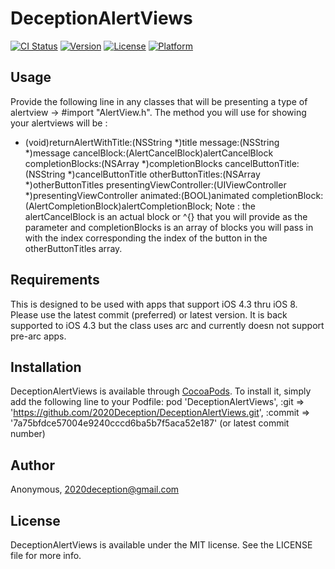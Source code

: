 # DeceptionAlertViews

[![CI Status](http://img.shields.io/travis/Anonymous/DeceptionAlertViews.svg?style=flat)](https://travis-ci.org/Anonymous/DeceptionAlertViews)
[![Version](https://img.shields.io/cocoapods/v/DeceptionAlertViews.svg?style=flat)](http://cocoadocs.org/docsets/DeceptionAlertViews)
[![License](https://img.shields.io/cocoapods/l/DeceptionAlertViews.svg?style=flat)](http://cocoadocs.org/docsets/DeceptionAlertViews)
[![Platform](https://img.shields.io/cocoapods/p/DeceptionAlertViews.svg?style=flat)](http://cocoadocs.org/docsets/DeceptionAlertViews)

## Usage

Provide the following line in any classes that will be presenting a type of alertview -> #import "AlertView.h".
The method you will use for showing your alertviews will be :
+ (void)returnAlertWithTitle:(NSString *)title
                message:(NSString *)message
             cancelBlock:(AlertCancelBlock)alertCancelBlock
         completionBlocks:(NSArray *)completionBlocks
         cancelButtonTitle:(NSString *)cancelButtonTitle
         otherButtonTitles:(NSArray *)otherButtonTitles
   presentingViewController:(UIViewController *)presentingViewController
               animated:(BOOL)animated
          completionBlock:(AlertCompletionBlock)alertCompletionBlock;
Note : the alertCancelBlock is an actual block or ^{} that you will provide as the parameter and completionBlocks is an array of blocks you will pass in with the index corresponding the index of the button in the otherButtonTitles array.

## Requirements

This is designed to be used with apps that support iOS 4.3 thru iOS 8. Please use the latest commit (preferred) or latest version. It is back supported to iOS 4.3 but the class uses arc and currently doesn not support pre-arc apps.

## Installation

DeceptionAlertViews is available through [CocoaPods](http://cocoapods.org). To install
it, simply add the following line to your Podfile:
    pod 'DeceptionAlertViews', :git => 'https://github.com/2020Deception/DeceptionAlertViews.git', :commit => '7a75bfdce57004e9240cccd6ba5b7f5aca52e187' (or latest commit number)

## Author

Anonymous, 2020deception@gmail.com

## License

DeceptionAlertViews is available under the MIT license. See the LICENSE file for more info.

